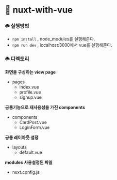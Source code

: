 # 🦜 nuxt-with-vue



### ☘️ 실행방법

- `npm install` , node_modules를 실행해준다.
- `npm run dev` , localhost:3000에서 vue를 실행해준다.

### ☘️ 디렉토리

**화면을 구성하는 view page**
- pages
  - index.vue
  - profile.vue
  - signup.vue

**공통기능으로 재사용성을 가진 components**
- components
  - CardPost.vue
  - LoginForm.vue

**공통 레이아웃 설정**
- layouts
  - default.vue

**modules 사용설정된 파일**
- nuxt.config.js



